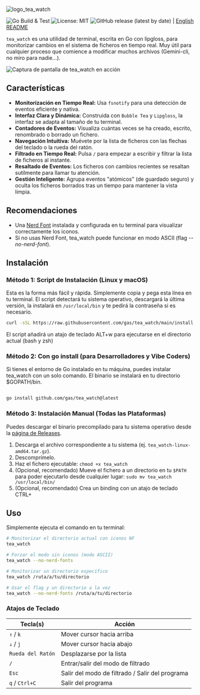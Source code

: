 ![logo_tea_watch](https://github.com/user-attachments/assets/ec88ee38-1b54-40a9-9a38-fa18c29b97a1)

![Go Build & Test](https://github.com/gas/tea_watch/actions/workflows/go.yml/badge.svg) ![License: MIT](https://img.shields.io/badge/License-MIT-yellow.svg) ![GitHub release (latest by date)](https://img.shields.io/github/v/release/gas/tea_watch) | [English README](README.en.md)

`tea_watch` es una utilidad de terminal, escrita en Go con lipgloss, para monitorizar cambios en el sistema de ficheros en tiempo real. Muy útil para cualquier proceso que comience a modificar muchos archivos (Gemini-cli, no miro para nadie...).

![Captura de pantalla de tea_watch en acción](https://github.com/user-attachments/assets/fb7c343a-42cd-420c-bd1a-ff27900b8945?raw=true)

## Características

* **Monitorización en Tiempo Real:** Usa `fsnotify` para una detección de eventos eficiente y nativa.
* **Interfaz Clara y Dinámica:** Construida con `Bubble Tea` y `Lipgloss`, la interfaz se adapta al tamaño de tu terminal.
* **Contadores de Eventos:** Visualiza cuántas veces se ha creado, escrito, renombrado o borrado un fichero.
* **Navegación Intuitiva:** Muévete por la lista de ficheros con las flechas del teclado o la rueda del ratón.
* **Filtrado en Tiempo Real:** Pulsa `/` para empezar a escribir y filtrar la lista de ficheros al instante.
* **Resaltado de Eventos:** Los ficheros con cambios recientes se resaltan sutilmente para llamar tu atención.
* **Gestión Inteligente:** Agrupa eventos "atómicos" (de guardado seguro) y oculta los ficheros borrados tras un tiempo para mantener la vista limpia.

## Recomendaciones

* Una [Nerd Font](https://www.nerdfonts.com/) instalada y configurada en tu terminal para visualizar correctamente los iconos.
* Si no usas Nerd Font, tea_watch puede funcionar en modo ASCII (flag *--no-nerd-font*).

## Instalación

### Método 1: Script de Instalación (Linux y macOS)

Esta es la forma más fácil y rápida. Simplemente copia y pega esta línea en tu terminal. El script detectará tu sistema operativo, descargará la última versión, la instalará en `/usr/local/bin` y te pedirá la contraseña si es necesario.

```bash  
curl -sSL https://raw.githubusercontent.com/gas/tea_watch/main/install.sh | bash
```

El script añadirá un atajo de teclado ALT+w para ejecutarse en el directorio actual (bash y zsh)

### Método 2: Con go install (para Desarrolladores y Vibe Coders)

Si tienes el entorno de Go instalado en tu máquina, puedes instalar tea_watch con un solo comando. El binario se instalará en tu directorio $GOPATH/bin.

```Bash

go install github.com/gas/tea_watch@latest  
```


### Método 3: Instalación Manual (Todas las Plataformas)

Puedes descargar el binario precompilado para tu sistema operativo desde la [página de Releases](https://github.com/gas/tea_watch/releases).

1.  Descarga el archivo correspondiente a tu sistema (ej. `tea_watch-linux-amd64.tar.gz`).
2.  Descomprímelo.
3.  Haz el fichero ejecutable: `chmod +x tea_watch`
4.  (Opcional, recomendado) Mueve el fichero a un directorio en tu `$PATH` para poder ejecutarlo desde cualquier lugar: `sudo mv tea_watch /usr/local/bin/`
5.  (Opcional, recomendado) Crea un binding con un atajo de teclado CTRL+

## Uso

Simplemente ejecuta el comando en tu terminal:

```bash
# Monitorizar el directorio actual con iconos NF
tea_watch

# Forzar el modo sin iconos (modo ASCII)
tea_watch --no-nerd-fonts

# Monitorizar un directorio específico
tea_watch /ruta/a/tu/directorio

# Usar el flag y un directorio a la vez
tea_watch --no-nerd-fonts /ruta/a/tu/directorio
```

### Atajos de Teclado

| Tecla(s)          | Acción                               |
| ----------------- | ------------------------------------ |
| `↑` / `k`         | Mover cursor hacia arriba            |
| `↓` / `j`         | Mover cursor hacia abajo             |
| `Rueda del Ratón` | Desplazarse por la lista             |
| `/`               | Entrar/salir del modo de filtrado    |
| `Esc`             | Salir del modo de filtrado / Salir del programa |
| `q` / `Ctrl+C`    | Salir del programa                   |

